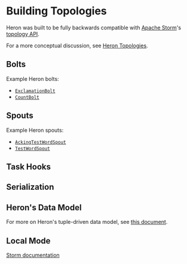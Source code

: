 # Building Topologies

Heron was built to be fully backwards compatible with
[Apache Storm](http://storm.apache.org)'s [topology
API](http://storm.apache.org/tutorial.html).

For a more conceptual discussion, see [Heron
Topologies](../concepts/topologies.html).

## Bolts

Example Heron bolts:

* [`ExclamationBolt`]({{book.root_url}}/heron/examples/src/java/com/twitter/heron/examples/AckingTopology.java#L61)
* [`CountBolt`]({{book.root_url}}/heron/examples/src/java/com/twitter/heron/examples/TaskHookTopology.java#L179)


## Spouts

Example Heron spouts:

* [`AckingTestWordSpout`]({{book.root_url}}/heron/examples/src/java/com/twitter/heron/examples/AckingTopology.java#L25)
* [`TestWordSpout`]({{book.root_url}}/heron/examples/src/java/com/twitter/heron/examples/TestWordSpout.java)

## Task Hooks

## Serialization

## Heron's Data Model

For more on Heron's tuple-driven data model, see [this
document](data-model.html).

## Local Mode

[Storm
documentation](http://storm.apache.org/tutorial#running-exclamationtopology-in-local-mode)

